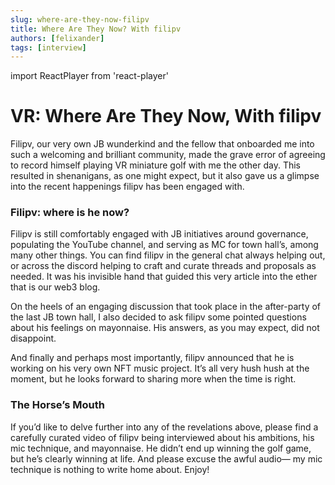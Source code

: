 ```yaml
---
slug: where-are-they-now-filipv
title: Where Are They Now? With filipv
authors: [felixander]
tags: [interview]
---
```


import ReactPlayer from 'react-player'

# VR: Where Are They Now, With filipv

Filipv, our very own JB wunderkind and the fellow that onboarded me into such a welcoming and brilliant community, made the grave error of agreeing to record himself playing VR miniature golf with me the other day. This resulted in shenanigans, as one might expect, but it also gave us a glimpse into the recent happenings filipv has been engaged with.

### Filipv: where is he now?

Filipv is still comfortably engaged with JB initiatives around governance, populating the YouTube channel, and serving as MC for town hall’s, among many other things. You can find filipv in the general chat always helping out, or across the discord helping to craft and curate threads and proposals as needed. It was his invisible hand that guided this very article into the ether that is our web3 blog.

On the heels of an engaging discussion that took place in the after-party of the last JB town hall, I also decided to ask filipv some pointed questions about his feelings on mayonnaise. His answers, as you may expect, did not disappoint.

And finally and perhaps most importantly, filipv announced that he is working on his very own NFT music project. It’s all very hush hush at the moment, but he looks forward to sharing more when the time is right.

### The Horse’s Mouth

If you’d like to delve further into any of the revelations above, please find a carefully curated video of filipv being interviewed about his ambitions, his mic technique, and mayonnaise. He didn’t end up winning the golf game, but he’s clearly winning at life. And please excuse the awful audio— my mic technique is nothing to write home about. Enjoy!

<ReactPlayer controls url='https://youtu.be/C1B6G4-CreU' />
